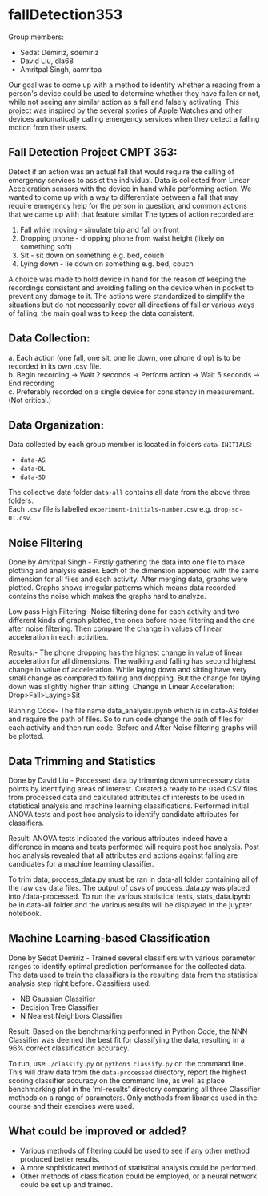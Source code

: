 # fallDetection353

Group members:
* Sedat Demiriz, sdemiriz
* David Liu, dla68
* Amritpal Singh, aamritpa

Our goal was to come up with a method to identify whether a reading from a person's device could be used to determine whether they have fallen or not, while not seeing any similar action as a fall and falsely activating. This project was inspired by the several stories of Apple Watches and other devices automatically calling emergency services when they detect a falling motion from their users.

## Fall Detection Project CMPT 353:

Detect if an action was an actual fall that would require the calling of emergency services to assist the individual. Data is collected from Linear Acceleration sensors with the device in hand while performing action. We wanted to come up with a way to differentiate between a fall that may require emergency help for the person in question, and common actions that we came up with that feature similar The types of action recorded are:

  1. Fall while moving      - simulate trip and fall on front  
  2. Dropping phone         - dropping phone from waist height (likely on something soft)
  3. Sit                    - sit down on something e.g. bed, couch
  4. Lying down             - lie down on something e.g. bed, couch  
  
A choice was made to hold device in hand for the reason of keeping the recordings consistent and avoiding falling on the device when in pocket to prevent any damage to it. The actions were standardized to simplify the situations but do not necessarily cover all directions of fall or various ways of falling, the main goal was to keep the data consistent.

## Data Collection: 

  a. Each action (one fall, one sit, one lie down, one phone drop) is to be recorded in its own .csv file.  
  b. Begin recording -> Wait 2 seconds -> Perform action -> Wait 5 seconds -> End recording  
  c. Preferably recorded on a single device for consistency in measurement. (Not critical.)

## Data Organization:

Data collected by each group member is located in folders `data-INITIALS`:
* `data-AS`
* `data-DL`
* `data-SD`

The collective data folder `data-all` contains all data from the above three folders.  
Each `.csv` file is labelled `experiment-initials-number.csv` e.g. `drop-sd-01.csv`.

## Noise Filtering

Done by Amritpal Singh - Firstly gathering the data into one file to make plotting and analysis easier. Each of the dimension appended with the same dimension for all files and each activity. After merging data, graphs were plotted. Graphs shows irregular patterns which means data recorded contains the noise which makes the graphs hard to analyze. 

Low pass High Filtering- Noise filtering done for each activity and two different kinds of graph plotted, the ones before noise filtering and the one after noise filtering. Then compare the change in values of linear acceleration in each activities. 

Results:- The phone dropping has the highest change in value of linear acceleration for all dimensions. The walking and falling has second highest change in value of acceleration. While laying down and sitting have very small change as compared to falling and dropping. But the change for laying down was slightly higher than sitting.
Change in Linear Acceleration: Drop>Fall>Laying>Sit

Running Code- The file name data_analysis.ipynb which is in data-AS folder and require the path of files. So to run code change the path of files for each activity and then run code. Before and After Noise filtering graphs will be plotted.   

## Data Trimming and Statistics
Done by David Liu - Processed data by trimming down unnecessary data points by identifying areas of interest. Created a ready to be used CSV files from processed data and calculated attributes of interests to be used in statistical analysis and machine learning classifications. Performed initial ANOVA tests and post hoc analysis to identify candidate attributes for classifiers.

Result: ANOVA tests indicated the various attributes indeed have a difference in means and tests performed will require post hoc analysis. Post hoc analysis revealed that all attributes and actions against falling are candidates for a machine learning classifier.

To trim data, process_data.py must be ran in data-all folder containing all of the raw csv data files. The output of csvs of process_data.py was placed into /data-processed. To run the various statistical tests, stats_data.ipynb be in data-all folder and the various results will be displayed in the juypter notebook.

## Machine Learning-based Classification

Done by Sedat Demiriz - Trained several classifiers with various parameter ranges to identify optimal prediction performance for the collected data. The data used to train the classifiers is the resulting data from the statistical analysis step right before. Classifiers used:

* NB Gaussian Classifier
* Decision Tree Classifier
* N Nearest Neighbors Classifier

Result: Based on the benchmarking performed in Python Code, the NNN Classifier was deemed the best fit for classifying the data, resulting in a 96% correct classification accuracy.

To run, use `./classify.py` or `python3 classify.py` on the command line. This will draw data from the `data-processed` directory, report the highest scoring classifier accuracy on the command line, as well as place benchmarking plot in the 'ml-results' directory comparing all three Classifier methods on a range of parameters. Only methods from libraries used in the course and their exercises were used.

## What could be improved or added?

* Various methods of filtering could be used to see if any other method produced better results.
* A more sophisticated method of statistical analysis could be performed.
* Other methods of classification could be employed, or a neural network could be set up and trained.
